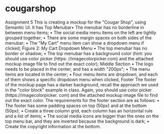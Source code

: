 # cougarshop
Assignment 5
This is creating a mockup for the "Cougar Shop", using Semantic UI.
It has Top Menubar• 
The menubar has no borderline in between menu items;
• The social media menu items on the left are tightly grouped together;
• There are some margin spaces on both sides of the menubar;
• The "My Cart" menu item can show a dropdown menu if clicked;
Figure 2: My Cart Dropdown Menu
• The top menubar has no border or shadow;
• The top menubar has a background color (hint: you should use color picker (https:
//imagecolorpicker.com) and the attached mockup image file to find out the exact
color);
Middle Section
• The logo needs to be placed in the center, and has a width "200px";
• The menu items are located in the center;
• Four menu items are dropdown, and each of them shows a specific dropdown menu when
clicked, 
 Footer
The footer of the mockup page has a darker background, recall the approach we used in the
"color block" example in class. Again, you should use color picker (https://imagecolorpicker.
com) and the attached mockup image file to find out the exact color. The requirements for the
footer section are as follows:
• The footer has some padding spaces on top (50px) and at the bottom (50px);
• Create a three column grid, each column has an horizontal rule and a list of items;
• The social media icons are bigger than the ones on the top menu bar, and they are inverted
because the background is dark;
• Create the copyright information at the bottom.
